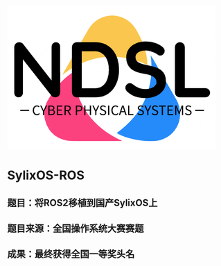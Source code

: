 ![ndsl](./images/ndsl.png)
# SylixOS-ROS
## 题目：将ROS2移植到国产SylixOS上
## 题目来源：全国操作系统大赛赛题
## 成果：最终获得全国一等奖头名
